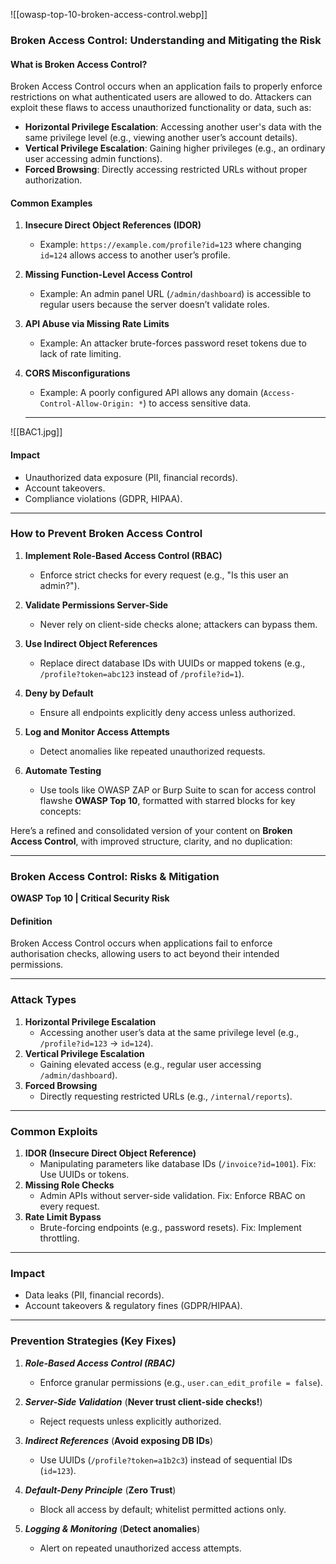 ![[owasp-top-10-broken-access-control.webp]]

### **Broken Access Control: Understanding and Mitigating the Risk**

#### **What is Broken Access Control?**
Broken Access Control occurs when an application fails to properly enforce restrictions on what authenticated users are allowed to do. Attackers can exploit these flaws to access unauthorized functionality or data, such as:

- **Horizontal Privilege Escalation**: Accessing another user's data with the same privilege level (e.g., viewing another user’s account details).
- **Vertical Privilege Escalation**: Gaining higher privileges (e.g., an ordinary user accessing admin functions).
- **Forced Browsing**: Directly accessing restricted URLs without proper authorization.

#### **Common Examples**
1. **Insecure Direct Object References (IDOR)**  
   - Example: `https://example.com/profile?id=123` where changing `id=124` allows access to another user’s profile.
   
2. **Missing Function-Level Access Control**  
   - Example: An admin panel URL (`/admin/dashboard`) is accessible to regular users because the server doesn’t validate roles.

3. **API Abuse via Missing Rate Limits**  
   - Example: An attacker brute-forces password reset tokens due to lack of rate limiting.

4. **CORS Misconfigurations**  
   - Example: A poorly configured API allows any domain (`Access-Control-Allow-Origin: *`) to access sensitive data.
   ---
![[BAC1.jpg]]
#### **Impact**
- Unauthorized data exposure (PII, financial records).
- Account takeovers.
- Compliance violations (GDPR, HIPAA).

---

### **How to Prevent Broken Access Control**
1. **Implement Role-Based Access Control (RBAC)**  
   - Enforce strict checks for every request (e.g., "Is this user an admin?").

2. **Validate Permissions Server-Side**  
   - Never rely on client-side checks alone; attackers can bypass them.

3. **Use Indirect Object References**  
   - Replace direct database IDs with UUIDs or mapped tokens (e.g., `/profile?token=abc123` instead of `/profile?id=1`).

4. **Deny by Default**  
   - Ensure all endpoints explicitly deny access unless authorized.

5. **Log and Monitor Access Attempts**  
   - Detect anomalies like repeated unauthorized requests.

6. **Automate Testing**  
   - Use tools like OWASP ZAP or Burp Suite to scan for access control flawshe **OWASP Top 10**, formatted with starred blocks for key concepts:


Here’s a refined and consolidated version of your content on **Broken Access Control**, with improved structure, clarity, and no duplication:

---

### **Broken Access Control: Risks & Mitigation**  
**OWASP Top 10 | Critical Security Risk**  

#### **Definition**  
Broken Access Control occurs when applications fail to enforce authorisation checks, allowing users to act beyond their intended permissions.  

---

### **Attack Types**  
1. **Horizontal Privilege Escalation**  
   - Accessing another user’s data at the same privilege level (e.g., `/profile?id=123` → `id=124`).  
2. **Vertical Privilege Escalation**  
   - Gaining elevated access (e.g., regular user accessing `/admin/dashboard`).  
3. **Forced Browsing**  
   - Directly requesting restricted URLs (e.g., `/internal/reports`).  

---

### **Common Exploits**  
1. **IDOR (Insecure Direct Object Reference)**  
   - Manipulating parameters like database IDs (`/invoice?id=1001`). Fix: Use UUIDs or tokens.  
2. **Missing Role Checks**  
   - Admin APIs without server-side validation. Fix: Enforce RBAC on every request.  
3. **Rate Limit Bypass**  
   - Brute-forcing endpoints (e.g., password resets). Fix: Implement throttling.  

---

### **Impact**  
- Data leaks (PII, financial records).  
- Account takeovers & regulatory fines (GDPR/HIPAA).  

---

### **Prevention Strategies** (**Key Fixes**)  

1. ***Role-Based Access Control (RBAC)***  
   - Enforce granular permissions (e.g., `user.can_edit_profile = false`).  

2. ***Server-Side Validation*** (**Never trust client-side checks!**)  
   - Reject requests unless explicitly authorized.  

3. ***Indirect References*** (**Avoid exposing DB IDs**)   
   - Use UUIDs (`/profile?token=a1b2c3`) instead of sequential IDs (`id=123`).  

4. ***Default-Deny Principle*** (**Zero Trust**)   
   - Block all access by default; whitelist permitted actions only.

5. ***Logging & Monitoring*** (**Detect anomalies**)   
   - Alert on repeated unauthorized access attempts.

